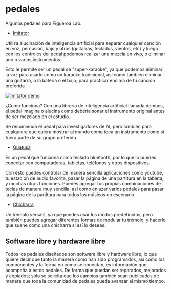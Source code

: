 # pedales

Algunos pedales para Figueroa Lab.

- [Imitator](https://github.com/fede2cr/pedales/tree/master/imitator)

Utiliza alucinación de inteligencia artificial para separar cualquier canción en voz, percusión, bajo y otros (guitarras, teclados, vientos, etc) y luego con los controles del pedal podemos realizar una mezcla en vivo, o eliminar uno o varios instrumentos.

Esto le permite ser un pedal de "super-karaoke", ya que podemos eliminar la voz para usarlo como un karaoke tradicional, así como también eliminar una guitarra, o la batería o el bajo; para practicar encima de tu canción preferida

[![Imitator demo](https://img.youtube.com/vi/_IGj-wyZRRc/default.jpg)](https://youtu.be/_IGj-wyZRRc)

¿Como funciona? Con una librería de inteligencia artificial llamada demucs, el pedal imagina o alucina como debería sonar el instrumento original antes de ser mezclado en el estudio.

Se recomienda el pedal para investigadores de AI, pero también para cualquiera que quiera mostrar al mundo como toca un instrumento como si fuera parte de su grupo preferido.

- [Guatusa](https://github.com/fede2cr/pedales/tree/master/guatusa)

Es un pedal que funciona como teclado bluetooth, por lo que lo puedes conectar con computadoras, tabletas, teléfonos y otros dispositivos.

Con esto puedes controlar de manera sencilla aplicaciones como youtube, tu estación de audio favorita, pasar la página de una partitura en la tableta, y muchas otras funciones. Puedes agregar tus propias combinaciones de teclas de manera muy sencilla, así como enlazar varios pedales para pasar la página de la partitura para todos los músicos en escenario.

- [Chicharra](https://github.com/fede2cr/pedales/tree/master/chicharra)

Un trémolo versatil, ya que puedes usar los modos predefinidos, pero también puedes agregar diferentes formas de modular tu trémolo, y hacerlo que suene como una chicharra si así lo deseas.

## Software libre y hardware libre

Todos los pedales diseñados son software libre y hardware libre, lo que quiere decir que tanto la manera como han sido programados, así como los componentes y la forma en como se conectan, es información que acompaña a estos pedales. De forma que puedan ser reparados, mejorados y copiados; solo se solicita que los cambios también sean publicados de manera que toda la comunidad de pedales pueda avanzar al mismo tiempo. 

